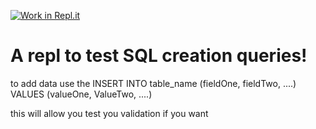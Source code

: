 [![Work in Repl.it](https://classroom.github.com/assets/work-in-replit-14baed9a392b3a25080506f3b7b6d57f295ec2978f6f33ec97e36a161684cbe9.svg)](https://classroom.github.com/online_ide?assignment_repo_id=4713111&assignment_repo_type=AssignmentRepo)
# A repl to test SQL creation queries!

to add data use the INSERT INTO table_name (fieldOne, fieldTwo, ....) VALUES (valueOne, ValueTwo, ....)

this will allow you test you validation if you want
